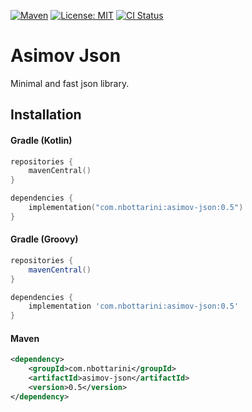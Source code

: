 [![Maven](https://img.shields.io/maven-central/v/com.nbottarini/asimov-json.svg)](https://search.maven.org/#search%7Cgav%7C1%7Cg%3A%22com.nbottarini%22%20AND%20a%3A%22asimov-json%22)
[![License: MIT](https://img.shields.io/badge/License-MIT-yellow.svg)](https://opensource.org/licenses/MIT)
[![CI Status](https://github.com/nbottarini/asimov-json-kt/actions/workflows/gradle.yml/badge.svg?branch=main)](https://github.com/nbottarini/asimov-json-kt/actions?query=branch%3Amain+workflow%3Aci)

# Asimov Json
Minimal and fast json library.

## Installation

#### Gradle (Kotlin)

```kotlin
repositories {
    mavenCentral()
}

dependencies {
    implementation("com.nbottarini:asimov-json:0.5")
}
```

#### Gradle (Groovy)

```groovy
repositories {
    mavenCentral()
}

dependencies {
    implementation 'com.nbottarini:asimov-json:0.5'
}
```

#### Maven

```xml
<dependency>
    <groupId>com.nbottarini</groupId>
    <artifactId>asimov-json</artifactId>
    <version>0.5</version>
</dependency>
```

